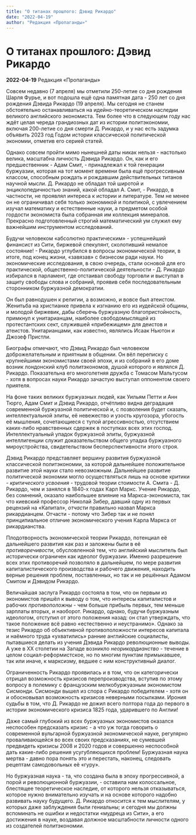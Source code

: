 ```yaml
---
title: "О титанах прошлого: Дэвид Рикардо"
date: "2022-04-19"
author: "Редакция «Пропаганды»"
---
```


# О титанах прошлого: Дэвид Рикардо

**2022-04-19** Редакция «Пропаганды»

Совсем недавно (7 апреля) мы отметили 250-летие со дня рождения Шарля Фурье, и вот подошла ещё одна памятная дата - 250 лет со дня рождения Дэвида Рикардо (19 апреля). Мы сегодня не станем обстоятельно останавливаться на идейно-теоретическом наследии великого английского экономиста. Тем более что в следующем году нас ждёт целая череда грандиозных дат из истории политэкономии, включая 200-летие со дня смерти Д. Рикардо, и у нас есть задумка объявить 2023 год Годом истории классической политической экономии, отметив его серией статей.

Однако совсем пройти мимо нынешней даты никак нельзя - настолько велика, масштабна личность Дэвида Рикардо. Он, как и его предшественник - Адам Смит, - принадлежал к той генерации буржуазии, которая на тот момент времени была ещё прогрессивным классом, способным рождать и рождавшим действительных титанов научной мысли. Д. Рикардо не обладал той широтой и энциклопедичностью знаний, какой обладал А. Смит, - Рикардо, в частности, не проявлял интереса к истории и литературе. Тем не менее он не ограничивал себя только экономикой и политикой, с увлечением изучал математику и естественные науки, а предметом особой гордости экономиста была собранная им коллекция минералов. Прекрасно подготовленный строгий математический ум служил ему важнейшим инструментом исследований.

Будучи человеком «абсолютно практическим» - успешнейший финансист из Сити, биржевой спекулянт, сколотивший немалое состояние! - Рикардо углубился в вопросы экономической теории, в итоге, под конец жизни, «завязав» с бизнесом ради науки. Но экономические исследования, в свою очередь, стали основой для его практической, общественно-политической деятельности - Д. Рикардо избирался в парламент, где отстаивал свободу торговли и выступал в защиту свободы слова и собраний, проявив себя последовательным сторонником буржуазной демократии.

Он был равнодушен к религии, а возможно, и вовсе был атеистом. Женитьба на христианке привела к изгнанию его из иудейской общины, и молодой биржевик, дабы сберечь буржуазную благопристойность, примкнул к унитарианцам, наиболее свободомыслящей из протестантских сект, служившей «прибежищем» для деистов и атеистов. Унитарианцами, как известно, являлись Исаак Ньютон и Джозеф Пристли.

Биографы отмечают, что Дэвид Рикардо был человеком доброжелательным и приятным в общении. Он вёл переписку с крупнейшими экономистами своей эпохи, и из собраний в его доме возник лондонский клуб политэкономов, душой которого и являлся Д. Рикардо. Показательна его многолетняя дружба с Томасом Мальтусом - хотя в вопросах науки Рикардо зачастую выступал оппонентом своего приятеля.

На фоне таких великих буржуазных людей, как Уильям Петти и Анн Тюрго, Адам Смит и Дэвид Рикардо, отчётливо видна деградация современной буржуазной политической и, с позволения будет сказать, интеллектуальной элиты, её невежество и узость кругозора, убогость её мышления, сочетающиеся с тупой агрессивностью, отсутствием каких-либо нравственных сдержек в поступках всех этих господ. Интеллектуальный упадок буржуазной элиты, буржуазной интеллигенции служит доказательством общего упадка буржуазного мироустройства, свидетельством бесперспективности этого строя.

Дэвид Рикардо представляет вершину развития буржуазной классической политэкономии, за которой дальнейшее положительное развитие этой науки стало невозможным. Дальнейшее развитие политической экономии могло осуществляться лишь на основе критики - *критического усвоения* - трудовой теории стоимости А. Смита - Д. Рикардо, чем и занялся в 1840-х годах Карл Маркс. Учение Рикардо, без сомнений, оказало наибольшее влияние на Маркса-экономиста, так что киевский профессор Николай Зибер, давший одну из первых рецензий на «Капитал», *отчасти* правильно назвал Маркса рикардианцем. Отчасти - потому что Зибер так и не понял принципиальное отличие экономического учения Карла Маркса от рикардианства.

Плодотворность экономической теории Рикардо, потенциал её дальнейшего развития как раз и заложены были в её *противоречивости*, обусловленной тем, что английский мыслитель был исторически ограничен как идеолог буржуазии. Именно разрешение всех этих противоречий позволяло в дальнейшем, по мере развития капиталистического производства и рабочего движения, находить верные решения проблем, поставленных, но так и не решённых Адамом Смитом и Дэвидом Рикардо.

Величайшая заслуга Рикардо состояла в том, что он первым из экономистов пришёл к выводу о том, что интересы капиталистов и рабочих *противоположны* - чем больше прибыль первых, тем меньше зарплаты вторых, и наоборот. Рикардо, однако, будучи буржуазным идеологом, отступил от этого положения назад: он стал утверждать, что такое положение всё равно «естественно и неустранимо». Однако за тезис Рикардо об объективной противоположности интересов капитала и наёмного труда «ухватились» ранние английские социалисты, пытавшиеся делать из учения Дэвида Рикардо революционные выводы. А уже в XX столетии на Западе возникло *неорикардианство* - течение в целом социал-реформистское, но по многим пунктам примыкавшее, так или иначе, к марксизму, ведшее с ним конструктивный диалог.

Ограниченность Рикардо проявилась и в том, что он категорически отрицал возможность кризисов перепроизводства, вступив по этому вопросу в полемику с французским мелкобуржуазным экономистом Сисмонди. Сисмонди вышел из спора с Рикардо победителем - хотя он и обосновывал возможность кризисов неверными посылками. Ирония судьбы в том, что Д. Рикардо не дожил всего полтора года до первого в истории экономического кризиса 1825 года, ударившего по Англии!

Даже самый глубокий из всех буржуазных экономистов оказался неспособен предсказать кризис - а что уж тогда говорить о современной вульгарной буржуазной экономической науке, регулярно проваливающейся во всех своих предсказаниях, не сумевшей предвидеть кризисы 2008 и 2020 годов и совершенно неспособной дать какие-либо решения усугубляющихся проблем! Буржуазная наука мертва - давно пора понять это и перестать, наконец, следовать рецептам самодовольных её «гуру».

Но буржуазная наука - та, что создана была в эпоху прогрессивной, а порой и революционной буржуазии, - оставила нам колоссальное, блестящее теоретическое наследие, от которого нельзя отказываться, которое нужно внимательно изучать и на основе которого надобно развивать науку будущего. Д. Рикардо относится к тем мыслителям, у которых даже заблуждения были гениальны; и сегодня мы должны вспоминать не ошибки и недостатки «мудреца из Сити», а его достижения в науке, воздавая должное масштабности личности одного из создателей политэкономии.